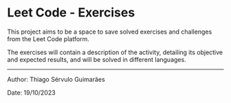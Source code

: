 # Leet Code - Exercises

This project aims to be a space to save solved exercises and challenges from the Leet Code platform. 

The exercises will contain a description of the activity, detailing its objective and expected results, and will be solved in different languages.

----

Author: Thiago Sérvulo Guimarães

Date: 19/10/2023